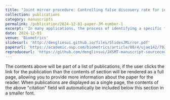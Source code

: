 ```yaml
---
title: "Joint mirror procedure: Controlling false discovery rate for identifying simultaneous signals"
collection: publications
category: manuscripts
permalink: /publication/2024-12-01-paper-JM-number-1
excerpt: 'In many applications, the process of identifying a specific feature of interest often involves testing multiple hypotheses for their joint statistical significance. Examples include mediation analysis, which simultaneously examines the existence of the exposure-mediator and the mediator-outcome effects, and replicability analysis, aiming to identify simultaneous signals that exhibit statistical significance across multiple independent studies. In this work, we present a new approach called the joint mirror (JM) procedure that effectively detects such features while maintaining false discovery rate (FDR) control in finite samples.'
date: 2024-12-01
venue: 'Biometrics'
slidesurl: 'http://denglinsui.github.io/files/SlidesJMirror.pdf'
paperurl: 'https://academic.oup.com/biometrics/article/80/4/ujae142/7923040'
reproduceurl: 'https://github.com/denglinsui/2dSMT-manuscript-sourcecode'
---
```

The contents above will be part of a list of publications, if the user clicks the link for the publication than the contents of section will be rendered as a full page, allowing you to provide more information about the paper for the reader. When publications are displayed as a single page, the contents of the above "citation" field will automatically be included below this section in a smaller font.
